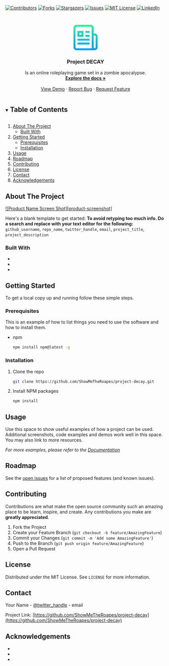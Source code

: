 <!--
*** Thanks for checking out the Best-README-Template. If you have a suggestion
*** that would make this better, please fork the repo and create a pull request
*** or simply open an issue with the tag "enhancement".
*** Thanks again! Now go create something AMAZING! :D
***
***
***
*** To avoid retyping too much info. Do a search and replace for the following:
*** github_username, repo_name, twitter_handle, email, project_title, project_description
-->



<!-- PROJECT SHIELDS -->
<!--
*** I'm using markdown "reference style" links for readability.
*** Reference links are enclosed in brackets [ ] instead of parentheses ( ).
*** See the bottom of this document for the declaration of the reference variables
*** for contributors-url, forks-url, etc. This is an optional, concise syntax you may use.
*** https://www.markdownguide.org/basic-syntax/#reference-style-links
-->
[![Contributors][contributors-shield]][contributors-url]
[![Forks][forks-shield]][forks-url]
[![Stargazers][stars-shield]][stars-url]
[![Issues][issues-shield]][issues-url]
[![MIT License][license-shield]][license-url]
[![LinkedIn][linkedin-shield]][linkedin-url]



<!-- PROJECT LOGO -->
<br />
<p align="center">
  <a href="https://github.com/ShowMeTheRoapes/project-decay">
    <img src="images/logo.png" alt="Logo" width="80" height="80">
  </a>

  <h3 align="center">Project DECAY</h3>

  <p align="center">
    Is an online roleplaying game set in a zombie apocalypse.
    <br />
    <a href="https://github.com/ShowMeTheRoapes/project-decay"><strong>Explore the docs »</strong></a>
    <br />
    <br />
    <a href="https://github.com/ShowMeTheRoapes/project-decay">View Demo</a>
    ·
    <a href="https://github.com/ShowMeTheRoapes/project-decay/issues">Report Bug</a>
    ·
    <a href="https://github.com/ShowMeTheRoapes/project-decay/issues">Request Feature</a>
  </p>
</p>



<!-- TABLE OF CONTENTS -->
<details open="open">
  <summary><h2 style="display: inline-block">Table of Contents</h2></summary>
  <ol>
    <li>
      <a href="#about-the-project">About The Project</a>
      <ul>
        <li><a href="#built-with">Built With</a></li>
      </ul>
    </li>
    <li>
      <a href="#getting-started">Getting Started</a>
      <ul>
        <li><a href="#prerequisites">Prerequisites</a></li>
        <li><a href="#installation">Installation</a></li>
      </ul>
    </li>
    <li><a href="#usage">Usage</a></li>
    <li><a href="#roadmap">Roadmap</a></li>
    <li><a href="#contributing">Contributing</a></li>
    <li><a href="#license">License</a></li>
    <li><a href="#contact">Contact</a></li>
    <li><a href="#acknowledgements">Acknowledgements</a></li>
  </ol>
</details>



<!-- ABOUT THE PROJECT -->
## About The Project

[![Product Name Screen Shot][product-screenshot]](https://example.com)

Here's a blank template to get started:
**To avoid retyping too much info. Do a search and replace with your text editor for the following:**
`github_username`, `repo_name`, `twitter_handle`, `email`, `project_title`, `project_description`


### Built With

* []()
* []()
* []()



<!-- GETTING STARTED -->
## Getting Started

To get a local copy up and running follow these simple steps.

### Prerequisites

This is an example of how to list things you need to use the software and how to install them.
* npm
  ```sh
  npm install npm@latest -g
  ```

### Installation

1. Clone the repo
   ```sh
   git clone https://github.com/ShowMeTheRoapes/project-decay.git
   ```
2. Install NPM packages
   ```sh
   npm install
   ```



<!-- USAGE EXAMPLES -->
## Usage

Use this space to show useful examples of how a project can be used. Additional screenshots, code examples and demos work well in this space. You may also link to more resources.

_For more examples, please refer to the [Documentation](https://example.com)_



<!-- ROADMAP -->
## Roadmap

See the [open issues](https://github.com/ShowMeTheRoapes/project-decay/issues) for a list of proposed features (and known issues).



<!-- CONTRIBUTING -->
## Contributing

Contributions are what make the open source community such an amazing place to be learn, inspire, and create. Any contributions you make are **greatly appreciated**.

1. Fork the Project
2. Create your Feature Branch (`git checkout -b feature/AmazingFeature`)
3. Commit your Changes (`git commit -m 'Add some AmazingFeature'`)
4. Push to the Branch (`git push origin feature/AmazingFeature`)
5. Open a Pull Request



<!-- LICENSE -->
## License

Distributed under the MIT License. See `LICENSE` for more information.



<!-- CONTACT -->
## Contact

Your Name - [@twitter_handle](https://twitter.com/twitter_handle) - email

Project Link: [https://github.com/ShowMeTheRoapes/project-decay](https://github.com/ShowMeTheRoapes/project-decay)



<!-- ACKNOWLEDGEMENTS -->
## Acknowledgements

* []()
* []()
* []()





<!-- MARKDOWN LINKS & IMAGES -->
<!-- https://www.markdownguide.org/basic-syntax/#reference-style-links -->
[contributors-shield]: https://img.shields.io/github/contributors/ShowMeTheRoapes/project-decay.svg?style=for-the-badge
[contributors-url]: https://github.com/ShowMeTheRoapes/project-decay/graphs/contributors
[forks-shield]: https://img.shields.io/github/forks/ShowMeTheRoapes/project-decay.svg?style=for-the-badge
[forks-url]: https://github.com/ShowMeTheRoapes/project-decay/network/members
[stars-shield]: https://img.shields.io/github/stars/ShowMeTheRoapes/project-decay.svg?style=for-the-badge
[stars-url]: https://github.com/ShowMeTheRoapes/project-decay/stargazers
[issues-shield]: https://img.shields.io/github/issues/ShowMeTheRoapes/project-decay.svg?style=for-the-badge
[issues-url]: https://github.com/ShowMeTheRoapes/project-decay/issues
[license-shield]: https://img.shields.io/github/license/ShowMeTheRoapes/project-decay.svg?style=for-the-badge
[license-url]: https://github.com/ShowMeTheRoapes/project-decay/blob/master/LICENSE.txt
[linkedin-shield]: https://img.shields.io/badge/-LinkedIn-black.svg?style=for-the-badge&logo=linkedin&colorB=555
[linkedin-url]: https://linkedin.com/in/github_username
